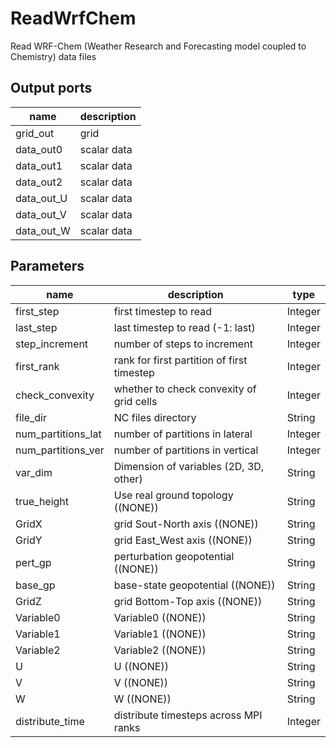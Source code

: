 
# ReadWrfChem
Read WRF-Chem (Weather Research and Forecasting model coupled to Chemistry) data files



## Output ports
|name|description|
|-|-|
|grid_out|grid|
|data_out0|scalar data|
|data_out1|scalar data|
|data_out2|scalar data|
|data_out_U|scalar data|
|data_out_V|scalar data|
|data_out_W|scalar data|


## Parameters
|name|description|type|
|-|-|-|
|first_step|first timestep to read|Integer|
|last_step|last timestep to read (-1: last)|Integer|
|step_increment|number of steps to increment|Integer|
|first_rank|rank for first partition of first timestep|Integer|
|check_convexity|whether to check convexity of grid cells|Integer|
|file_dir|NC files directory|String|
|num_partitions_lat|number of partitions in lateral|Integer|
|num_partitions_ver|number of partitions in vertical|Integer|
|var_dim|Dimension of variables (2D, 3D, other)|String|
|true_height|Use real ground topology ((NONE))|String|
|GridX|grid Sout-North axis ((NONE))|String|
|GridY|grid East_West axis ((NONE))|String|
|pert_gp|perturbation geopotential ((NONE))|String|
|base_gp|base-state geopotential ((NONE))|String|
|GridZ|grid Bottom-Top axis ((NONE))|String|
|Variable0|Variable0 ((NONE))|String|
|Variable1|Variable1 ((NONE))|String|
|Variable2|Variable2 ((NONE))|String|
|U|U ((NONE))|String|
|V|V ((NONE))|String|
|W|W ((NONE))|String|
|distribute_time|distribute timesteps across MPI ranks|Integer|
